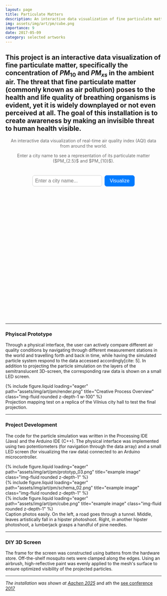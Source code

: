```yaml
---
layout: page
title: Particulate Matters
description: An interactive data visualization of fine particulate matter.
img: assets/img/art/pm/cube.png
importance: 9
date: 2017-05-09
category: selected artworks
---
```


This project is an interactive data visualization of fine particulate matter, specifically the concentration of $PM_{10}$ and $PM_{xs}$ in the ambient air.
The threat that fine particulate matter (commonly known as air pollution) poses to the health and life quality of breathing organisms is evident, yet it is widely downplayed or not even perceived at all. The goal of this installation is to create awareness by making an invisible threat to human health visible.
---

<div class="content-wrapper">
  <div class="project-header">
    <p>An interactive data visualization of real-time air quality index (AQI) data from around the world.</p>
    <p>Enter a city name to see a representation of its particulate matter ($PM_{2.5}$ and $PM_{10}$).</p>
  </div>

  <div class="input-container">
    <input type="text" id="city-input" placeholder="Enter a city name...">
    <button id="submit-button">Visualize</button>
  </div>

  <main id="p5-canvas-container"></main>
</div>

---

<style>
  body {
    margin: 0;
    padding: 2rem;
  }

  .content-wrapper {
    display: flex;
    flex-direction: column;
    align-items: center;
    gap: 1.5rem;
    width: 100%;
    max-width: 900px;
    margin: 0 auto;
  }

  .project-header {
    text-align: center;
    color: #333;
  }
  
  .project-header h1 {
    margin-bottom: 0.5rem;
  }
  
  .project-header p {
    margin-top: 0;
    color: #666;
  }

  .input-container {
    display: flex;
    gap: 0.5rem;
  }

  #city-input {
    font-size: 1rem;
    padding: 0.5rem;
    border: 1px solid #ccc;
    border-radius: 7px;
  }

  #submit-button {
    font-size: 1rem;
    padding: 0.5rem 1rem;
    border: 1px solid #007bff;
    background-color: #007bff;
    color: white;
    border-radius: 7px;
    cursor: pointer;
    transition: background-color 0.2s;
  }

  #submit-button:hover {
    background-color: #0056b3;
  }

  main#p5-canvas-container {
    width: 80%;
    max-width: 600px;
    aspect-ratio: 1 / 1;
    display: flex;
    justify-content: center;
    align-items: center;
    position: relative;
    border-radius: 20px;
  }

  canvas {
    display: block;
    width: 100%;
    height: 100%;
    margin: 0 auto;
    border-radius: 14px;
    background-color: #f0f0f0; 
  }
</style>

<script>
  const sketchAssetPath = "{{ '/assets/js/pm/' | relative_url }}";
</script>

<script src="{{ '/assets/js/pm/lib/p5.min.js' | relative_url }}"></script>
<script src="{{ '/assets/js/pm/sketch.js' | relative_url }}"></script>

<script>
  document.addEventListener('DOMContentLoaded', () => {
    const cityInput = document.getElementById('city-input');
    const submitButton = document.getElementById('submit-button');

    const triggerVisualization = () => {
      const city = cityInput.value.trim();
      if (city) {
        if (typeof startVisualization === 'function') {
          startVisualization(city);
        } else {
          console.error('startVisualization function not found. Check sketch.js');
        }
      } else {
        alert('Please enter a city name.');
      }
    };

    submitButton.addEventListener('click', triggerVisualization);

    cityInput.addEventListener('keyup', (event) => {
      if (event.key === 'Enter') {
        triggerVisualization();
      }
    });
  });
</script>



### Phyiscal Prototype
Through a physical interface, the user can actively compare different air quality conditions by navigating through different measurement stations in the world and travelling forth and back in time, while having the simulated particle system respond to the data accessed accordingly[cite: 5]. In addition to projecting the particle simulation on the layers of the semitranslucent 3D-screen, the corresponding raw data is shown on a small LED screen.


<div class="mt-3">
  {% include figure.liquid 
     loading="eager" 
     path="assets/img/art/pm/render.png" 
     title="Creative Process Overview" 
     class="img-fluid rounded z-depth-1 w-100" 
  %}
</div>
<div class="caption">
  Projection mapping test on a replica of the Vilnius city hall to test the final projection.
</div>

---

### Project Development
The code for the particle simulation was written in the Processing IDE (Java) and the Arduino IDE (C++). The physical interface was implemented using two potentiometers (for navigation through the data array) and a small LED screen (for visualizing the raw data) connected to an Arduino microcontroller.

<div class="row">
    <div class="col-sm mt-3 mt-md-0">
        {% include figure.liquid loading="eager" path="assets/img/art/pm/prototyp_03.png" title="example image" class="img-fluid rounded z-depth-1" %}
    </div>
    <div class="col-sm mt-1 mt-md-0">
        {% include figure.liquid loading="eager" path="assets/img/art/pm/schema_02.png" title="example image" class="img-fluid rounded z-depth-1" %}
    </div>
    <div class="col-sm mt-3 mt-md-0">
        {% include figure.liquid loading="eager" path="assets/img/art/pm/cube.png" title="example image" class="img-fluid rounded z-depth-1" %}
    </div>
</div>
<div class="caption">
    Caption photos easily. On the left, a road goes through a tunnel. Middle, leaves artistically fall in a hipster photoshoot. Right, in another hipster photoshoot, a lumberjack grasps a handful of pine needles.
</div>

---

### DIY 3D Screen
The frame for the screen was constructed using battens from the hardware store. Off-the-shelf mosquito nets were clamped along the edges. Using an airbrush, high-reflective paint was evenly applied to the mesh's surface to ensure optimized visibility of the projected particles.

***




*The installation was shown at [Aachen 2025](https://futurelab-aachen.de/event/aachen2025/)* and ath the [see conference 2017](https://www.see-conference.org/en/)